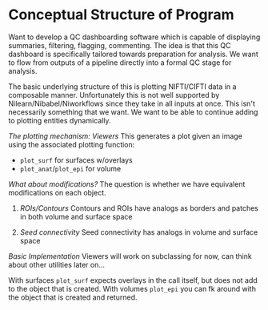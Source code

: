 
# Conceptual Structure of Program 

Want to develop a QC dashboarding software which is capable of displaying summaries, filtering, flagging, commenting. The idea is that this QC dashboard is specifically tailored towards preparation for analysis. We want to flow from outputs of a pipeline directly into a formal QC stage for analysis.

The basic underlying structure of this is plotting NIFTI/CIFTI data in a composable manner. Unfortunately this is not well supported by Nilearn/Nibabel/Niworkflows since they take in all inputs at once. This isn't necessarily something that we want. We want to be able to continue adding to plotting entities dynamically. 


*The plotting mechanism: Viewers*
This generates a plot given an image using the associated plotting function:

- `plot_surf` for surfaces w/overlays
- `plot_anat`/`plot_epi` for volume

_What about modifications?_
The question is whether we have equivalent modifications on each object.

1. *ROIs/Contours*
Contours and ROIs have analogs as borders and patches in both volume and surface space

2. *Seed connectivity*
Seed connectivity has analogs in volume and surface space

_Basic Implementation_
Viewers will work on subclassing for now, can think about other utilities later on...

With surfaces `plot_surf` expects overlays in the call itself, but does not add to the object that is created.
With volumes `plot_epi` you can fk around with the object that is created and returned.

